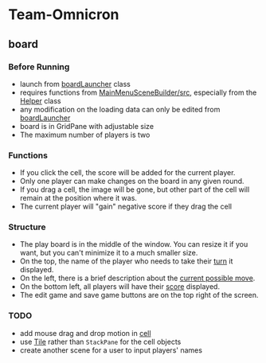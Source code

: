 # Team-Omnicron

## board

### Before Running
* launch from [boardLauncher](boardLauncher.java) class
* requires functions from [MainMenuSceneBuilder/src](../MainMenuSceneBuilder/src), especially from the [Helper](../MainMenuSceneBuilder/src/Helpers/Helper.java) class
* any modification on the loading data can only be edited from [boardLauncher](boardLauncher.java)
* board is in GridPane with adjustable size
* The maximum number of players is two

### Functions
* If you click the cell, the score will be added for the current player.
* Only one player can make changes on the board in any given round.
* If you drag a cell, the image will be gone, but other part of the cell will remain at the position where it was.
* The current player will "gain" negative score if they drag the cell

### Structure
* The play board is in the middle of the window. You can resize it if you want, but you can't minimize it to a much smaller size.
* On the top, the name of the player who needs to take their [turn](turns.java) it displayed.
* On the left, there is a brief description about the [current possible move](moveInfo.java).
* On the bottom left, all players will have their [score](boardScore.java) displayed.
* The edit game and save game buttons are on the top right of the screen.

### TODO
* add mouse drag and drop motion in [cell](boardCell.java)
* use [Tile](../Objects/Tile.java) rather than `StackPane` for the cell objects
* create another scene for a user to input players' names

